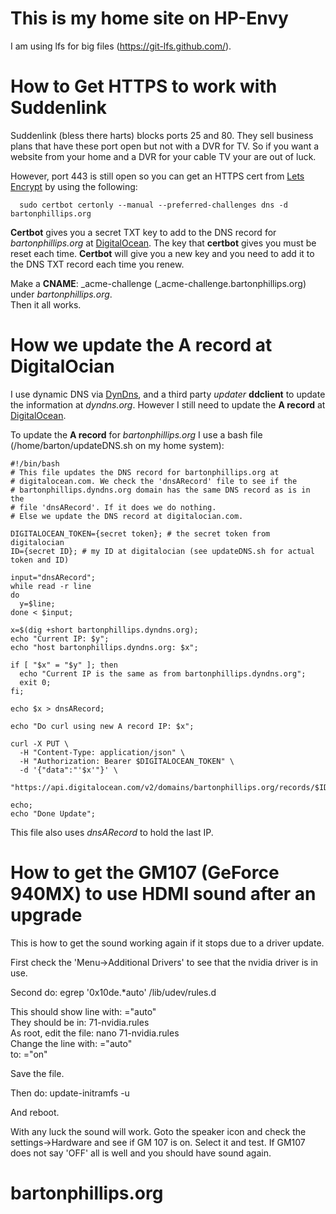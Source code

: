 # This is my home site on HP-Envy

I am using lfs for big files (https://git-lfs.github.com/).

# How to Get HTTPS to work with Suddenlink

Suddenlink (bless there harts) blocks ports 25 and 80. They sell business plans that have these port open but not with a DVR for TV.
So if you want a website from your home and a DVR for your cable TV your are out of luck.


However, port 443 is still open so you can get an HTTPS cert from [Lets Encrypt](https://letsencrypt.org/) by using the following:

      sudo certbot certonly --manual --preferred-challenges dns -d bartonphillips.org

__Certbot__ gives you a secret TXT key to add to the DNS record for *bartonphillips.org* at [DigitalOcean](https://digitalocian.com).
The key that __certbot__ gives you  must be reset each time. __Certbot__ will give you a new key and you
need to add it to the DNS TXT record each time you renew.

Make a __CNAME__: _acme-challenge (_acme-challenge.bartonphillips.org) under *bartonphillips.org*.  
Then it all works.

# How we update the A record at DigitalOcian

I use dynamic DNS via [DynDns](https://dyndns.org), and a third party *updater* __ddclient__ to update the information at *dyndns.org*.
However I still need to update the __A record__ at [DigitalOcean](https://digitalocian.com).

To update the __A record__ for *bartonphillips.org* I use a bash file (/home/barton/updateDNS.sh on my home system):
```
#!/bin/bash
# This file updates the DNS record for bartonphillips.org at
# digitalocean.com. We check the 'dnsARecord' file to see if the
# bartonphillips.dyndns.org domain has the same DNS record as is in the
# file 'dnsARecord'. If it does we do nothing.
# Else we update the DNS record at digitalocian.com.

DIGITALOCEAN_TOKEN={secret token}; # the secret token from digitalocian 
ID={secret ID}; # my ID at digitalocian (see updateDNS.sh for actual token and ID)

input="dnsARecord";
while read -r line
do
  y=$line;
done < $input;

x=$(dig +short bartonphillips.dyndns.org);
echo "Current IP: $y";
echo "host bartonphillips.dyndns.org: $x";

if [ "$x" = "$y" ]; then
  echo "Current IP is the same as from bartonphillips.dyndns.org";
  exit 0;
fi;

echo $x > dnsARecord;

echo "Do curl using new A record IP: $x";

curl -X PUT \
  -H "Content-Type: application/json" \
  -H "Authorization: Bearer $DIGITALOCEAN_TOKEN" \
  -d '{"data":"'$x'"}' \
  "https://api.digitalocean.com/v2/domains/bartonphillips.org/records/$ID";

echo;
echo "Done Update";
```

This file also uses *dnsARecord* to hold the last IP.

# How to get the GM107 (GeForce 940MX) to use HDMI sound after an upgrade

This is how to get the sound working again if it stops due to a driver update.

First check the 'Menu->Additional Drivers' to see that the nvidia driver is in use.

Second do: egrep '0x10de.*auto' /lib/udev/rules.d

This should show line with: ="auto"  
They should be in: 71-nvidia.rules  
As root, edit the file: nano 71-nvidia.rules  
Change the line with: ="auto"  
to: ="on"  

Save the file.

Then do: update-initramfs -u

And reboot.

With any luck the sound will work. Goto the speaker icon and check the settings->Hardware and see if GM 107 is on. Select it and test.
If GM107 does not say 'OFF' all is well and you should have sound again.

# bartonphillips.org
